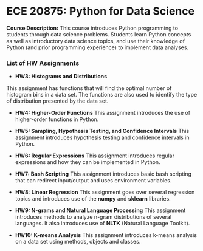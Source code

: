# **ECE 20875: Python for Data Science**

**Course Description:**
This course introduces Python programming to students through data science problems. Students learn Python concepts as well as introductory data science topics, and use their knowledge of Python (and prior programming experience) to implement data analyses.

### **List of HW Assignments**

- **HW3: Histograms and Distributions**

This assignment has functions that will find the optimal number of histogram bins in a data set. The functions are also used to identify the type of distribution presented by the data set.

- **HW4: Higher-Order Functions**
This assignment introduces the use of higher-order functions in Python.

- **HW5: Sampling, Hypothesis Testing, and Confidence Intervals**
This assignment introduces hypothesis testing and confidence intervals in Python.

- **HW6: Regular Expressions**
This assignment introduces regular expressions and how they can be implemented in Python.

- **HW7: Bash Scripting**
This assignment introduces basic bash scripting that can redirect input/output and uses environment variables.

- **HW8: Linear Regression**
This assignment goes over several regression topics and introduces use of the **numpy** and **sklearn** libraries.

- **HW9: N-grams and Natural Language Processing**
This assignment introduces methods to analyze n-gram distributions of several languages. It also introduces use of **NLTK** (Natural Language Toolkit).

- **HW10: K-means Analysis**
This assignment introduces k-means analysis on a data set using methods, objects and classes.